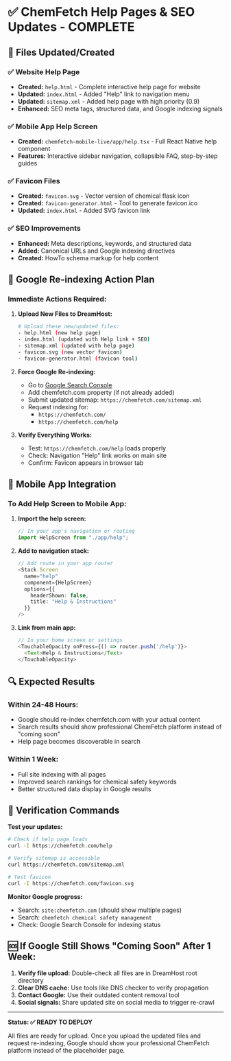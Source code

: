 # ✅ ChemFetch Help Pages & SEO Updates - COMPLETE

## 📁 Files Updated/Created

### ✅ Website Help Page

- **Created:** `help.html` - Complete interactive help page for website
- **Updated:** `index.html` - Added "Help" link to navigation menu
- **Updated:** `sitemap.xml` - Added help page with high priority (0.9)
- **Enhanced:** SEO meta tags, structured data, and Google indexing signals

### ✅ Mobile App Help Screen

- **Created:** `chemfetch-mobile-live/app/help.tsx` - Full React Native help component
- **Features:** Interactive sidebar navigation, collapsible FAQ, step-by-step guides

### ✅ Favicon Files

- **Created:** `favicon.svg` - Vector version of chemical flask icon
- **Created:** `favicon-generator.html` - Tool to generate favicon.ico
- **Updated:** `index.html` - Added SVG favicon link

### ✅ SEO Improvements

- **Enhanced:** Meta descriptions, keywords, and structured data
- **Added:** Canonical URLs and Google indexing directives
- **Created:** HowTo schema markup for help content

## 🚀 Google Re-indexing Action Plan

### Immediate Actions Required:

1. **Upload New Files to DreamHost:**

   ```bash
   # Upload these new/updated files:
   - help.html (new help page)
   - index.html (updated with Help link + SEO)
   - sitemap.xml (updated with help page)
   - favicon.svg (new vector favicon)
   - favicon-generator.html (favicon tool)
   ```

2. **Force Google Re-indexing:**
   - Go to [Google Search Console](https://search.google.com/search-console)
   - Add chemfetch.com property (if not already added)
   - Submit updated sitemap: `https://chemfetch.com/sitemap.xml`
   - Request indexing for:
     - `https://chemfetch.com/`
     - `https://chemfetch.com/help`

3. **Verify Everything Works:**
   - Test: `https://chemfetch.com/help` loads properly
   - Check: Navigation "Help" link works on main site
   - Confirm: Favicon appears in browser tab

## 📱 Mobile App Integration

### To Add Help Screen to Mobile App:

1. **Import the help screen:**

   ```typescript
   // In your app's navigation or routing
   import HelpScreen from "./app/help";
   ```

2. **Add to navigation stack:**

   ```typescript
   // Add route in your app router
   <Stack.Screen
     name="help"
     component={HelpScreen}
     options={{
       headerShown: false,
       title: "Help & Instructions"
     }}
   />
   ```

3. **Link from main app:**
   ```typescript
   // In your home screen or settings
   <TouchableOpacity onPress={() => router.push('/help')}>
     <Text>Help & Instructions</Text>
   </TouchableOpacity>
   ```

## 🔍 Expected Results

### Within 24-48 Hours:

- Google should re-index chemfetch.com with your actual content
- Search results should show professional ChemFetch platform instead of "coming soon"
- Help page becomes discoverable in search

### Within 1 Week:

- Full site indexing with all pages
- Improved search rankings for chemical safety keywords
- Better structured data display in Google results

## 🎯 Verification Commands

**Test your updates:**

```bash
# Check if help page loads
curl -I https://chemfetch.com/help

# Verify sitemap is accessible
curl https://chemfetch.com/sitemap.xml

# Test favicon
curl -I https://chemfetch.com/favicon.svg
```

**Monitor Google progress:**

- Search: `site:chemfetch.com` (should show multiple pages)
- Search: `chemfetch chemical safety management`
- Check: Google Search Console for indexing status

## 🆘 If Google Still Shows "Coming Soon" After 1 Week:

1. **Verify file upload:** Double-check all files are in DreamHost root directory
2. **Clear DNS cache:** Use tools like DNS checker to verify propagation
3. **Contact Google:** Use their outdated content removal tool
4. **Social signals:** Share updated site on social media to trigger re-crawl

---

**Status: ✅ READY TO DEPLOY**

All files are ready for upload. Once you upload the updated files and request re-indexing, Google should show your professional ChemFetch platform instead of the placeholder page.
